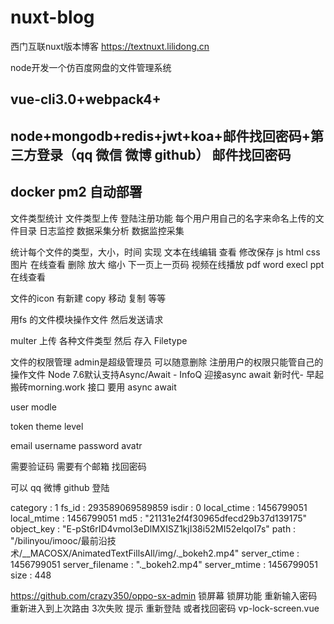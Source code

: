 # nuxt-blog
西门互联nuxt版本博客 https://textnuxt.lilidong.cn


node开发一个仿百度网盘的文件管理系统
## vue-cli3.0+webpack4+
## node+mongodb+redis+jwt+koa+邮件找回密码+第三方登录（qq 微信 微博 github） 邮件找回密码
## docker pm2 自动部署




文件类型统计 
文件类型上传
登陆注册功能
每个用户用自己的名字来命名上传的文件目录
日志监控
数据采集分析
数据监控采集

统计每个文件的类型，大小，时间
实现 文本在线编辑 查看 修改保存  js html css
图片 在线查看 删除 放大 缩小 下一页上一页码
视频在线播放
pdf word execl ppt 在线查看

文件的icon 有新建 copy 移动 复制 等等

用fs 的文件模块操作文件 然后发送请求

multer 上传 各种文件类型 然后 存入 Filetype 


文件的权限管理 admin是超级管理员 可以随意删除 
注册用户的权限只能管自己的操作文件
Node 7.6默认支持Async/Await - InfoQ
迎接async await 新时代- 早起搬砖morning.work
接口 要用 async await 



user modle

token
theme
level

email
username
password
avatr


需要验证码
需要有个邮箱 找回密码

可以 qq 微博 github 登陆

category
:
1
fs_id
:
293589069589859
isdir
:
0
local_ctime
:
1456799051
local_mtime
:
1456799051
md5
:
"21131e2f4f30965dfecd29b37d139175"
object_key
:
"E-pSt6rID4vmoI3eDlMXISZ1kjI38i52MI52elqoI7s"
path
:
"/bilinyou/imooc/最前沿技术/__MACOSX/AnimatedTextFillsAll/img/._bokeh2.mp4"
server_ctime
:
1456799051
server_filename
:
"._bokeh2.mp4"
server_mtime
:
1456799051
size
:
448




https://github.com/crazy350/oppo-sx-admin 锁屏幕
锁屏功能 重新输入密码 
重新进入到上次路由
3次失败 提示 重新登陆 或者找回密码
vp-lock-screen.vue
<template>
  <el-card :body-style="{ padding: '0px' }">
    <div class="vp-lock-screen vp-panel">
      <div class="company">
        <img src="../../assets/img/logo.png" height="18" alt="">
        <span>Vue</span>Platform
      </div>
      <div class="user">
        <img src="../../assets/img/user-petty.jpg" height="100" alt="">
        <p class="name">Alex Pettyfer</p>
      </div>
      <el-input size="small" v-model="password" placeholder="请输入密码" type="password" :style="{ width: 300 + 'px' }"/>
      <el-button size="small" type="primary">登陆</el-button>
    </div>
  </el-card>
</template>
<script>
  export default {
    name: 'vp-lock-screen',
    data: function () {
      return {
        password: ''
      }
    }
  }
</script>

<template>
  <div @click="lockScreen" class="lock-screen-btn-con">
    <Tooltip content="锁屏" placement="bottom">
      <Icon type="md-lock" :size="22"></Icon>
    </Tooltip>
  </div>
</template>
<script>
  import Cookies from 'js-cookie'
  const setLockBackSize = () => {
      let x = document.body.clientWidth;
      let y = document.body.clientHeight;
      let r = Math.sqrt(x * x + y * y);
      return parseInt(r);
  }
  export default {
      name: 'lockScreen',
      props: {
          value: {
              type: Boolean,
              default: false
          }
      },
      methods: {
          lockScreen () {
              let lockScreenBack = document.getElementById('lock_screen_back');
              lockScreenBack.style.transition = 'all 3s'
              lockScreenBack.style.zIndex = 10000
              lockScreenBack.style.boxShadow = '0 0 0 ' + this.lockScreenSize + 'px #667aa6 inset'
              this.showUnlock = true
              Cookies.set('last_page_name', this.$route.name); // 本地存储锁屏之前打开的页面以便解锁后打开
              setTimeout(() => {
                  lockScreenBack.style.transition = 'all 0s'
                  this.$router.push({
                      name: 'locking'
                  })
              }, 800);
              Cookies.set('locking', '1')
          }
      },
      mounted () {
          let lockScreenBack
          if (!document.getElementById('lock_screen_back')) {
              let lockdiv = document.createElement('div')
              lockdiv.setAttribute('id', 'lock_screen_back')
              lockdiv.setAttribute('class', 'lock-screen-back')
              document.body.appendChild(lockdiv)
              lockScreenBack = document.getElementById('lock_screen_back')
              window.addEventListener('resize', () => {
                  let size = setLockBackSize()
                  this.lockScreenSize = size
                  lockScreenBack.style.transition = 'all 0s'
                  lockScreenBack.style.width = lockScreenBack.style.height = size + 'px'
              })
          } else {
              lockScreenBack = document.getElementById('lock_screen_back')
          }
          let size = setLockBackSize()
          this.lockScreenSize = size
          lockScreenBack.style.transition = 'all 3s'
          lockScreenBack.style.width = lockScreenBack.style.height = size + 'px'
      }
  }


web
